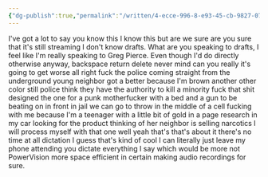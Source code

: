 ```yaml
---
{"dg-publish":true,"permalink":"/written/4-ecce-996-8-e93-45-cb-9827-0708058-faeb-6/","dgHomeLink":true,"dgPassFrontmatter":false}
---
```


I've got a lot to say you know this I know this but are we sure are you sure that it's still streaming I don't know drafts. What are you speaking to drafts, I feel like I'm really speaking to Greg Pierce. Even though I'd do directly otherwise anyway, backspace return delete never mind can you really it's going to get worse all right fuck the police coming straight from the underground young neighbor got a better because I'm brown another other color still police think they have the authority to kill a minority fuck that shit designed the one for a punk motherfucker with a bed and a gun to be beating on in front in jail we can go to throw in the middle of a cell fucking with me because I'm a teenager with a little bit of gold in a page research in my car looking for the product thinking of her neighbor is selling narcotics I will process myself with that one well yeah that's that's about it there's no time at all dictation I guess that's kind of cool I can literally just leave my phone attending you dictate everything I say which would be more not PowerVision more space efficient in certain making audio recordings for sure.